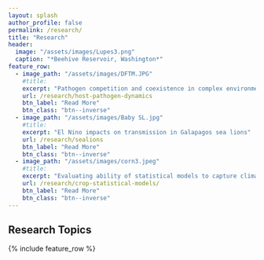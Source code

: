 ```yaml
---
layout: splash
author_profile: false
permalink: /research/
title: "Research"
header:
  image: "/assets/images/Lupes3.png"
  caption: "*Beehive Reservoir, Washington*"
feature_row:
  - image_path: "/assets/images/DFTM.JPG"
    #title: 
    excerpt: "Pathogen competition and coexistence in complex environments"
    url: /research/host-pathogen-dynamics
    btn_label: "Read More"
    btn_class: "btn--inverse"
  - image_path: "/assets/images/Baby SL.jpg"
    #title: 
    excerpt: "El Nino impacts on transmission in Galapagos sea lions"
    url: /research/sealions
    btn_label: "Read More"
    btn_class: "btn--inverse"
  - image_path: "/assets/images/corn3.jpeg"
    #title: 
    excerpt: "Evaluating ability of statistical models to capture climate change impacts"
    url: /research/crop-statistical-models/
    btn_label: "Read More"
    btn_class: "btn--inverse"
---
```


## Research Topics

{% include feature_row %}
